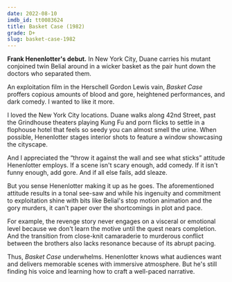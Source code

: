 ```yaml
---
date: 2022-08-10
imdb_id: tt0083624
title: Basket Case (1982)
grade: D+
slug: basket-case-1982
---
```


**Frank Henenlotter's debut.** In New York City, Duane carries his mutant conjoined twin Belial around in a wicker basket as the pair hunt down the doctors who separated them.

<!-- end -->

An exploitation film in the Herschell Gordon Lewis vain, _Basket Case_ proffers copious amounts of blood and gore, heightened performances, and dark comedy. I wanted to like it more.

I loved the New York City locations. Duane walks along 42nd Street, past the Grindhouse theaters playing Kung Fu and porn flicks to settle in a flophouse hotel that feels so seedy you can almost smell the urine. When possible, Henenlotter stages interior shots to feature a window showcasing the cityscape.

And I appreciated the “throw it against the wall and see what sticks” attitude Henenlotter employs. If a scene isn't scary enough, add comedy. If it isn't funny enough, add gore. And if all else fails, add sleaze.

But you sense Henenlotter making it up as he goes. The aforementioned attitude results in a tonal see-saw and while his ingenuity and commitment to exploitation shine with bits like Belial's stop motion animation and the gory murders, it can't paper over the shortcomings in plot and pace.

For example, the revenge story never engages on a visceral or emotional level because we don't learn the motive until the quest nears completion. And the transition from close-knit camaraderie to murderous conflict between the brothers also lacks resonance because of its abrupt pacing.

Thus, _Basket Case_ underwhelms. Henenlotter knows what audiences want and delivers memorable scenes with immersive atmosphere. But he's still finding his voice and learning how to craft a well-paced narrative.